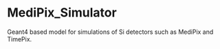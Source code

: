 # MediPix_Simulator
Geant4 based model for simulations of Si detectors such as MediPix and TimePix.
